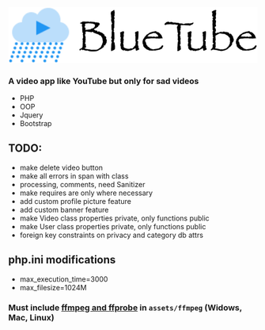 ![bluetube](https://github.com/Mehrunes-Dagon/bluetube/blob/master/assets/images/logo.png "BlueTube")

### A video app like YouTube but only for sad videos

- PHP
- OOP
- Jquery
- Bootstrap

## TODO:

- make delete video button
- make all errors in span with class
- processing, comments, need Sanitizer
- make requires are only where necessary
- add custom profile picture feature
- add custom banner feature
- make Video class properties private, only functions public
- make User class properties private, only functions public
- foreign key constraints on privacy and category db attrs

## php.ini modifications

- max_execution_time=3000
- max_filesize=1024M

### Must include [ffmpeg and ffprobe](https://www.ffmpeg.org/download.html) in `assets/ffmpeg` (Widows, Mac, Linux)

